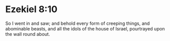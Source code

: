 # Ezekiel 8:10

So I went in and saw; and behold every form of creeping things, and abominable beasts, and all the idols of the house of Israel, pourtrayed upon the wall round about.